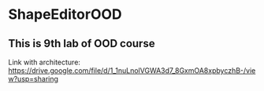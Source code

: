 # ShapeEditorOOD
This is 9th lab of OOD course
------------------------------
Link with architecture: https://drive.google.com/file/d/1_1nuLnolVGWA3d7_8GxmOA8xpbyczhB-/view?usp=sharing
